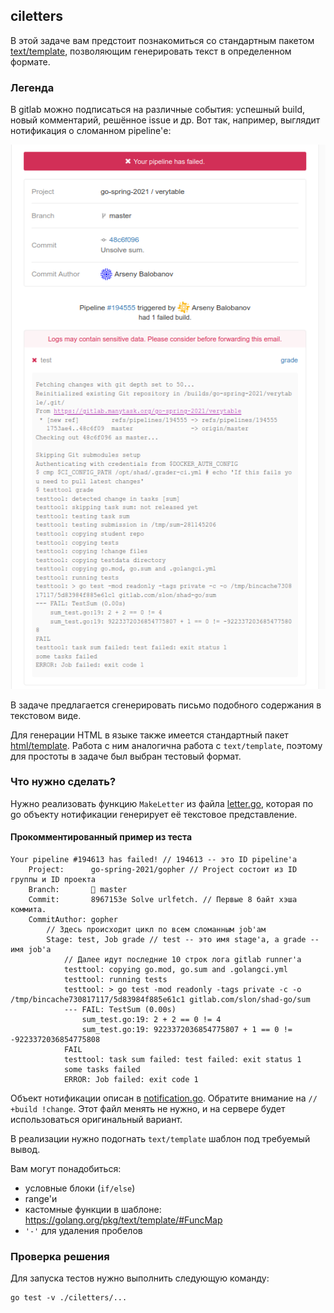 ## ciletters

В этой задаче вам предстоит познакомиться со стандартным пакетом [text/template](https://golang.org/pkg/text/template/),
позволяющим генерировать текст в определенном формате.

### Легенда

В gitlab можно подписаться на различные события: успешный build, новый комментарий, решённое issue и др.
Вот так, например, выглядит нотификация о сломанном pipeline'е:

![Image description](assets/notification.png)

В задаче предлагается сгенерировать письмо подобного содержания в текстовом виде.

Для генерации HTML в языке также имеется стандартный пакет [html/template](https://golang.org/pkg/html/template/).
Работа с ним аналогична работа с `text/template`, поэтому для простоты в задаче был выбран тестовый формат.

### Что нужно сделать?

Нужно реализовать функцию `MakeLetter` из файла [letter.go](./letter.go),
которая по go объекту нотификации генерирует её текстовое представление.

#### Прокомментированный пример из теста
```
Your pipeline #194613 has failed! // 194613 -- это ID pipeline'а
    Project:      go-spring-2021/gopher // Project состоит из ID группы и ID проекта
    Branch:       🌿 master
    Commit:       8967153e Solve urlfetch. // Первые 8 байт хэша коммита.
    CommitAuthor: gopher
        // Здесь происходит цикл по всем сломанным job'ам
        Stage: test, Job grade // test -- это имя stage'а, а grade -- имя job'а
            // Далее идут последние 10 строк лога gitlab runner'а
            testtool: copying go.mod, go.sum and .golangci.yml
            testtool: running tests
            testtool: > go test -mod readonly -tags private -c -o /tmp/bincache730817117/5d83984f885e61c1 gitlab.com/slon/shad-go/sum
            --- FAIL: TestSum (0.00s)
                sum_test.go:19: 2 + 2 == 0 != 4
                sum_test.go:19: 9223372036854775807 + 1 == 0 != -9223372036854775808
            FAIL
            testtool: task sum failed: test failed: exit status 1
            some tasks failed
            ERROR: Job failed: exit code 1
```

Объект нотификации описан в [notification.go](notification.go).
Обратите внимание на `// +build !change`.
Этот файл менять не нужно, и на сервере будет использоваться оригинальный вариант.

В реализации нужно подогнать `text/template` шаблон под требуемый вывод.

Вам могут понадобиться:
* условные блоки (`if/else`)
* range'и
* кастомные функции в шаблоне: https://golang.org/pkg/text/template/#FuncMap
* `'-'` для удаления пробелов

### Проверка решения

Для запуска тестов нужно выполнить следующую команду:
```
go test -v ./ciletters/...
```
